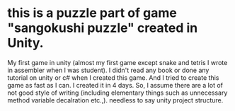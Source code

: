 # this is a puzzle part of game "sangokushi puzzle" created in Unity.

My first game in unity (almost my first game except snake and tetris I wrote in assembler when I was student). 
I didn't read any book or done any tutorial on unity or c# when I created this game. 
And I tried to create this game as fast as I can. I created it in 4 days. 
So, I assume there are a lot of not good style of writing (including elementary things such as 
unnecessary method variable decalration etc.,). needless to say unity project structure. 
